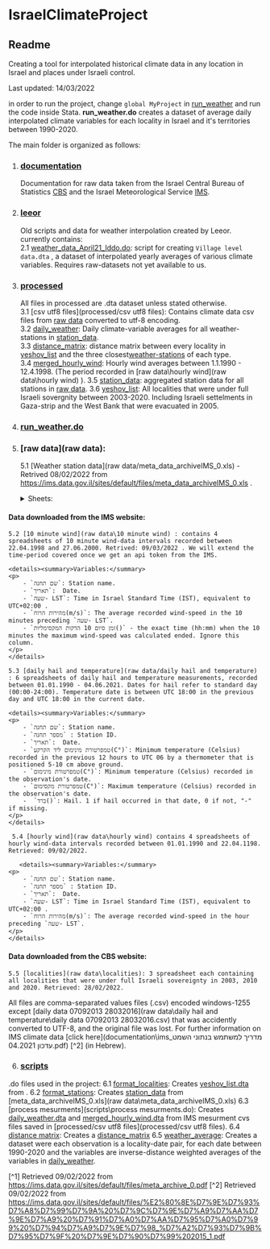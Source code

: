 # IsraelClimateProject
## Readme
Creating a tool for interpolated historical climate data in any location in Israel and places under Israeli control. 

Last updated: 14/03/2022

in order to run the project, change `global MyProject` in [run_weather](run_weather.do) and run the code inside Stata. **run_weather.do** creates a dataset of average daily interpolated climate variables for each locality in Israel and it's territories between 1990-2020.   

The main folder is organized as follows:

1. ### [documentation](documentation) 
    Documentation for raw data taken from the Israel Central Bureau of Statistics [CBS](documentation\cbs) and the Israel Meteorological Service [IMS](documentation\ims).

2. ### [leeor](leeor)
    Old scripts and data for weather interpolation created by Leeor. currently contains: <space><space>  
        2.1 [weather_data_April21_Iddo.do](leeor/weather_data_April21_Iddo.do): script for creating `Village level data.dta` , a dataset of interpolated yearly averages of various climate variables. Requires raw-datasets not yet available to us. 

3. ### [processed](processed)
    All files in processed are .dta dataset unless stated otherwise.  
        3.1 [csv utf8 files](processed/csv utf8 files): Contains climate data csv files from [raw data](#raw-data) converted to utf-8 encoding.  
        3.2 [daily_weather](processed/daily_weather.dta): Daily climate-variable averages for all weather-stations in [station_data](processed/station_data.dta).   
        3.3 [distance_matrix](processed/distance_matrix.dta): distance matrix between every locality in [yeshov_list](processed/yeshov_list.dta) and the three closest[weather-stations](processed/station_data.dta) of each type. <space><space>    
        3.4 [merged_hourly_wind](processed/merged_hourly_wind): Hourly wind averages between 1.1.1990 - 12.4.1998. (The period recorded in [raw data\hourly wind](raw data\hourly wind) ).
        3.5 [station_data](processed/station_data.dta): aggregated station data for all stations in [raw data](#raw-data).
        3.6 [yeshov_list](processed/yeshov_list.dta): All localities that were under full Israeli sovergnity between 2003-2020. Including Israeli settelments in Gaza-strip and the West Bank that were evacuated in 2005.   

4. ### [run_weather.do](run_weather.do)  
5. ### [raw data](raw data):
    5.1 [Weather station data](raw data/meta_data_archiveIMS_0.xls) -  Retrived 08/02/2022 from https://ims.data.gov.il/sites/default/files/meta_data_archiveIMS_0.xls . 
    <details><summary>Sheets:</summary>
    <p>
        1. **תחנות גשם** - Rain stations 
        2. **תחנות אקלים** - Climate stations
        3. **תחנות התאדות** - Evaporation stations.
        -<details><summary>Variables:</summary>
    </p>
    </details>

    <details><summary>Variables:</summary>
    <p>
        - `שם התחנה` Station name.
        - `מספר התחנה` Station ID.
        - `שם התחנה בלועזית` Station name in English.
        - `סוג התחנה` Station type
        - `קוארדינטות ברשת ישראל החדשה` Coordinates on the Israeli Transverse Mercator (ITM). Also Known as the New Israel Grid.
            - `מזרח` East. 
            - `צפון` North.
        - `קואורדינטות גאוגרפיות` Universal Transverse Mercator (UTM) coordinates.
            - `אורך גיאוגרפי E` Longitude.
            - `רוחב גיאוגרפי N` Latitude.
        - `גובה מעל פני הים (מטר)` Height above sea level (meters).
        - `תאריך הפתיחה ` Opening date.
        - `תאריך הסגירה` Closing date.
        - `תקופת זמינות הנתונים` Availability period. (Not available for evaporation stations)
    </p>
    </details>
    For further information on the station dataset [click here](documentation\ims\מטה דטה של ארכיון הנתונים המטאורולוגיים.pdf) [^1] (in hebrew).  

#### Data downloaded from the IMS website:  
    5.2 [10 minute wind](raw data\10 minute wind) : contains 4 spreadsheets of 10 minute wind-data intervals recorded between 22.04.1998 and 27.06.2000. Retrived: 09/03/2022 . We will extend the time-period covered once we get an api token from the IMS. 

    <details><summary>Variables:</summary>
    <p>
        - `שם תחנה`: Station name.
        - `תאריך`:  Date.
        - `שעה- LST`: Time in Israel Standard Time (IST), equivalent to UTC+02:00 .   
        - `מהירות הרוח(m/s)`: The average recorded wind-speed in the 10 minutes preceding `שעה- LST`.
        - `זמן סיום 10 הדקות המקסימליות()` - the exact time (hh:mm) when the 10 minutes the maximum wind-speed was calculated ended. Ignore this column. 
    </p>
    </details>

    5.3 [daily hail and temperature](raw data/daily hail and temperature) : 6 spreadsheets of daily hail and temperature measurements, recorded between 01.01.1990 - 04.06.2021. Dates for hail refer to standard day (00:00-24:00). Temperature date is between UTC 18:00 in the previous day and UTC 18:00 in the current date. 

    <details><summary>Variables:</summary>
    <p>
        - `שם תחנה`: Station name.
        - `מספר תחנה` : Station ID. 
        - `תאריך`:  Date.
        - `טמפרטורת מינימום ליד הקרקע(C°)`: Minimum temperature (Celsius) recorded in the previous 12 hours to UTC 06 by a thermometer that is positioned 5-10 cm above ground. 
        - `טמפרטורת מינימום(C°)`: Minimum temperature (Celsius) recorded in the observation's date. 
        - `טמפרטורת מקסימום(C°)`: Maximum temperature (Celsius) recorded in the observation's date.
        -  `ברד()`: Hail. 1 if hail occurred in that date, 0 if not, "-" if missing. 
    </p>
    </details>
     
     5.4 [hourly wind](raw data\hourly wind) contains 4 spreadsheets of hourly wind-data intervals recorded between 01.01.1990 and 22.04.1198. Retrieved: 09/02/2022. 

       <details><summary>Variables:</summary>
    <p>
        - `שם תחנה`: Station name.
        - `מספר תחנה` : Station ID. 
        - `תאריך`:  Date.
        - `שעה- LST`: Time in Israel Standard Time (IST), equivalent to UTC+02:00 . 
        - `מהירות הרוח(m/s)`: The average recorded wind-speed in the hour preceding `שעה- LST`.
    </p>
    </details>
#### Data downloaded from the CBS website:
    5.5 [localities](raw data\localities): 3 spreadsheet each containing all localities that were under full Israeli sovereignty in 2003, 2010 and 2020. Retrieved: 28/02/2022. 

All files are comma-separated values files (.csv) encoded windows-1255 except [daily data  07092013 28032016](raw data\daily hail and temperature\daily data  07092013 28032016.csv) that was accidently converted to UTF-8, and the original file was lost. For further information on IMS climate data [click here](documentation\ims\_מדריך למשתמש בנתוני השמט עדכון 04.2021.pdf) [^2] (in Hebrew). 

6. ### [scripts](scripts) 
.do files used in the project:
 6.1 [format_localities](scripts\format_localities.do):  Creates [yeshov_list.dta](processed/yeshov_list.dta) from .
 6.2 [format_stations](scripts\format_stations.do): Creates [station_data](processed/station_data.dta) from [meta_data_archiveIMS_0.xls](raw data\meta_data_archiveIMS_0.xls)
 6.3 [process mesurments](scripts\process mesurments.do): Creates [daily_weather.dta](processed/daily_weather.dta) and [merged_hourly_wind.dta](processed/merged_hourly_wind) from IMS mesurment cvs files saved in [processed/csv utf8 files](processed/csv utf8 files).
 6.4 [distance matrix](scripts\distance_matrix.do): Creates a [distance_matrix](processed/distance_matrix.dta)
 6.5 [weather_average](scripts\weather_averages.do): Creates a dataset were each observation is a locality-date pair, for each date between 1990-2020 and the variables are inverse-distance weighted averages of the variables in [daily_weather](processed/daily_weather.dta).

[^1] Retrieved 09/02/2022 from https://ims.data.gov.il/sites/default/files/meta_archive_0.pdf
[^2] Retrieved 09/02/2022 from https://ims.data.gov.il/sites/default/files/%E2%80%8E%D7%9E%D7%93%D7%A8%D7%99%D7%9A%20%D7%9C%D7%9E%D7%A9%D7%AA%D7%9E%D7%A9%20%D7%91%D7%A0%D7%AA%D7%95%D7%A0%D7%99%20%D7%94%D7%A9%D7%9E%D7%98_%D7%A2%D7%93%D7%9B%D7%95%D7%9F%20%D7%9E%D7%90%D7%99%202015_1.pdf
